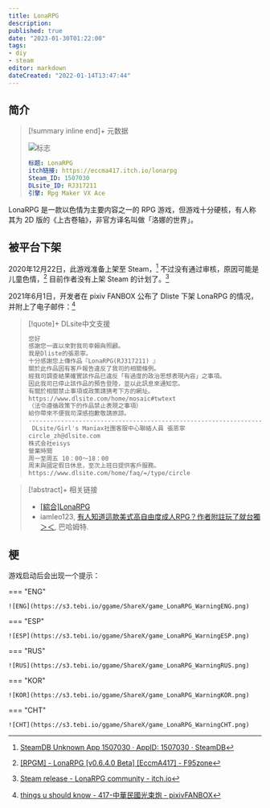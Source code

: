 ```yaml
---
title: LonaRPG
description:
published: true
date: "2023-01-30T01:22:00"
tags:
- diy
- steam
editor: markdown
dateCreated: "2022-01-14T13:47:44"
---
```


## 简介

> [!summary inline end]+ 元数据
>
> ![标志](https://s3.tebi.io/ggame/ShareX/game_LonaRPG_logo1.jpg "https://www.steamgriddb.com/grid/231323")
>
> ```yaml
> 标题: LonaRPG
> itch链接: https://eccma417.itch.io/lonarpg
> Steam_ID: 1507030
> DLsite_ID: RJ317211
> 引擎: Rpg Maker VX Ace
> ```

LonaRPG 是一款以色情为主要内容之一的 RPG 游戏，但游戏十分硬核，有人称其为 2D 版的《上古卷轴》，非官方译名叫做「洛娜的世界」。

## 被平台下架

2020年12月22日，此游戏准备上架至 Steam，[^1507030] 不过没有通过审核，原因可能是儿童色情，[^49993] 目前作者没有上架 Steam 的计划了。[^1815567]

[^1507030]: [SteamDB Unknown App 1507030 · AppID: 1507030 · SteamDB](https://steamdb.info/app/1507030/info/)

[^49993]: [[RPGM] - LonaRPG [v0.6.4.0 Beta] [EccmA417] - F95zone](https://web.archive.org/web/20220114155804/https://f95zone.to/threads/lonarpg-v0-6-4-0-beta-eccma417.49993/page-407)

[^1815567]: [Steam release - LonaRPG community - itch.io](https://itch.io/t/1815567/steam-release)

2021年6月1日，开发者在 pixiv FANBOX 公布了 Dliste 下架 LonaRPG 的情况，并附上了电子邮件：[^2313294]

[^2313294]: [things u should know - 417-中華民國光束炮 - pixivFANBOX](https://archive.is/sEIKc "https://eccma417.fanbox.cc/posts/2313294")

> [!quote]+ DLsite中文支援
>
> ```email
> 您好
> 感謝您一直以來對我司幸賴與照顧。
> 我是Dliste的張恩寧。
> 十分感謝您上傳作品『LonaRPG(RJ317211) 』
> 關於此作品因有客戶報告違反了我司的相關條例。
> 經我司調查結果確實該作品已違反「有過度的政治思想表現內容」之事項。
> 因此我司已停止該作品的預告登陸，並以此訊息來通知您。
> 有關於相關禁止事項或政策請猜考下方的網址。
> https://www.dlsite.com/home/mosaic#twtext
> （法令遵循政策下的作品禁止表現之事項）
> 給你帶來不便我司深感抱歉敬請原諒。
> ------------------------------------------------------------------
>  DLsite/Girl's Maniax社團客服中心聯絡人員 張恩寧
> circle_zh@dlsite.com
> 株式会社eisys
> 營業時間
> 周一至周五 10：00～18：00
> 周末與國定假日休息，至次上班日提供客戶服務。
> https://www.dlsite.com/home/faq/=/type/circle
> ```

> [!abstract]+ 相关链接
>
> +   [[綜合]LonaRPG](https://web.archive.org/web/20220114054132/https://komicolle.org/c/153603)
> +   iamleo123, [有人知道這款美式高自由度成人RPG？作者附註玩了就台獨＞＜](https://web.archive.org/web/20220114140604/https://home.gamer.com.tw/artwork.php?sn=5244968), 巴哈姆特.

## 梗

游戏启动后会出现一个提示：

=== "ENG"

    ![ENG](https://s3.tebi.io/ggame/ShareX/game_LonaRPG_WarningENG.png)

=== "ESP"

    ![ESP](https://s3.tebi.io/ggame/ShareX/game_LonaRPG_WarningESP.png)

=== "RUS"

    ![RUS](https://s3.tebi.io/ggame/ShareX/game_LonaRPG_WarningRUS.png)

=== "KOR"

    ![KOR](https://s3.tebi.io/ggame/ShareX/game_LonaRPG_WarningKOR.png)

=== "CHT"

    ![CHT](https://s3.tebi.io/ggame/ShareX/game_LonaRPG_WarningCHT.png)

